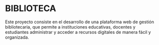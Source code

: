 # BIBLIOTECA
Este proyecto consiste en el desarrollo de una plataforma web de gestión bibliotecaria, que permite a instituciones educativas, docentes y estudiantes administrar y acceder a recursos digitales de manera fácil y organizada.
